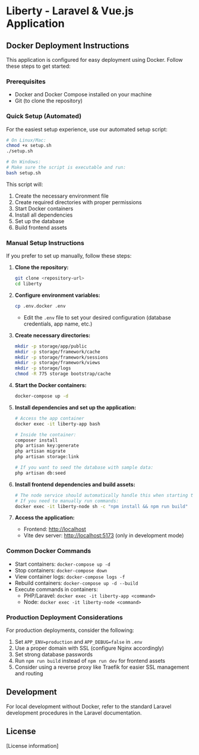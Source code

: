 # Liberty - Laravel & Vue.js Application

## Docker Deployment Instructions

This application is configured for easy deployment using Docker. Follow these steps to get started:

### Prerequisites

- Docker and Docker Compose installed on your machine
- Git (to clone the repository)

### Quick Setup (Automated)

For the easiest setup experience, use our automated setup script:

```bash
# On Linux/Mac:
chmod +x setup.sh
./setup.sh

# On Windows:
# Make sure the script is executable and run:
bash setup.sh
```

This script will:

1. Create the necessary environment file
2. Create required directories with proper permissions
3. Start Docker containers
4. Install all dependencies
5. Set up the database
6. Build frontend assets

### Manual Setup Instructions

If you prefer to set up manually, follow these steps:

1. **Clone the repository:**
   ```bash
   git clone <repository-url>
   cd liberty
   ```

2. **Configure environment variables:**
   ```bash
   cp .env.docker .env
   ```
   - Edit the `.env` file to set your desired configuration (database credentials, app name, etc.)

3. **Create necessary directories:**
   ```bash
   mkdir -p storage/app/public
   mkdir -p storage/framework/cache
   mkdir -p storage/framework/sessions
   mkdir -p storage/framework/views
   mkdir -p storage/logs
   chmod -R 775 storage bootstrap/cache
   ```

4. **Start the Docker containers:**
   ```bash
   docker-compose up -d
   ```

5. **Install dependencies and set up the application:**
   ```bash
   # Access the app container
   docker exec -it liberty-app bash

   # Inside the container:
   composer install
   php artisan key:generate
   php artisan migrate
   php artisan storage:link

   # If you want to seed the database with sample data:
   php artisan db:seed
   ```

6. **Install frontend dependencies and build assets:**
   ```bash
   # The node service should automatically handle this when starting the containers
   # If you need to manually run commands:
   docker exec -it liberty-node sh -c "npm install && npm run build"
   ```

7. **Access the application:**
   - Frontend: [http://localhost](http://localhost)
   - Vite dev server: [http://localhost:5173](http://localhost:5173) (only in development mode)

### Common Docker Commands

- Start containers: `docker-compose up -d`
- Stop containers: `docker-compose down`
- View container logs: `docker-compose logs -f`
- Rebuild containers: `docker-compose up -d --build`
- Execute commands in containers:
  - PHP/Laravel: `docker exec -it liberty-app <command>`
  - Node: `docker exec -it liberty-node <command>`

### Production Deployment Considerations

For production deployments, consider the following:

1. Set `APP_ENV=production` and `APP_DEBUG=false` in `.env`
2. Use a proper domain with SSL (configure Nginx accordingly)
3. Set strong database passwords
4. Run `npm run build` instead of `npm run dev` for frontend assets
5. Consider using a reverse proxy like Traefik for easier SSL management and routing

## Development

For local development without Docker, refer to the standard Laravel development procedures in the Laravel documentation.

## License

[License information]
